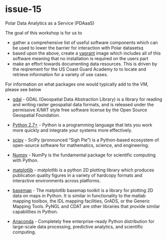 issue-15
========

Polar Data Analytics as a Service (PDAaaS)

The goal of this workshop is for us to 

 * gather a comprehensive list of useful software components which can be used to lower the barrier for interaction with Polar datasetsq
 * based upon the above, create a [vagrant](https://www.vagrantup.com/) image which includes all of this software meaning that no installation is required on the users part
 * make an effort towards documenting data resources. This is driven by the reqirement for the US Coast Guard Academy to to locate and retrieve information for a variety of use cases.

For information on what packages one would typically add to the VM, please see below

 * [gdal](http://www.gdal.org/) - GDAL (Geospatial Data Abstraction Library) is a library for reading and writing raster geospatial data formats, and is released under the permissive X/MIT style free software license by the Open Source Geospatial Foundation.

 * [Python 2.7+](https://www.python.org/) - Python is a programming language that lets you work more quickly and integrate your systems more effectively.
 
 * [scipy](http://www.scipy.org/install.html) - SciPy (pronounced “Sigh Pie”) is a Python-based ecosystem of open-source software for mathematics, science, and engineering.
 
 * [Numpy](http://www.numpy.org/) - NumPy is the fundamental package for scientific computing with Python.

 * [matplotlib](http://matplotlib.org/) - matplotlib is a python 2D plotting library which produces publication quality figures in a variety of hardcopy formats and interactive environments across platforms. 

 * [basemap](http://matplotlib.org/basemap/) - The matplotlib basemap toolkit is a library for plotting 2D data on maps in Python. It is similar in functionality to the matlab mapping toolbox, the IDL mapping facilities, GrADS, or the Generic Mapping Tools. PyNGL and CDAT are other libraries that provide similar capabilities in Python.

 * [Anaconda](https://store.continuum.io/cshop/anaconda/) - Completely free enterprise-ready Python distribution for large-scale data processing, predictive analytics, and scientific computing.
